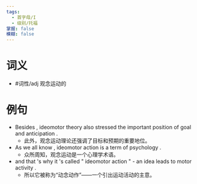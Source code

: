 ```yaml
---
tags:
  - 首字母/I
  - 级别/托福
掌握: false
模糊: false
---
```

# 词义
- #词性/adj  观念运动的
# 例句
- Besides , ideomotor theory also stressed the important position of goal and anticipation .
	- 此外，观念运动理论还强调了目标和预期的重要地位。
- As we all know , ideomotor action is a term of psychology .
	- 众所周知，观念运动是一个心理学术语。
- and that 's why it 's called " ideomotor action " - an idea leads to motor activity .
	- 所以它被称为“动念动作”——一个引出运动活动的主意。
